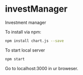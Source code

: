 # investManager
Investment manager

To install via npm:

```bash
npm install chart.js --save
```

To start local server

```bash
npm start
```

Go to localhost:3000 in ur broweser.
